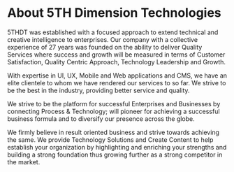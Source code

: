 # About 5TH Dimension Technologies
5THDT was established with a focused approach to extend technical and creative intelligence to enterprises. Our company with a collective experience of 27 years was founded on the ability to deliver Quality Services where success and growth will be measured in terms of Customer Satisfaction, Quality Centric Approach, Technology Leadership and Growth.

With expertise in UI, UX, Mobile and Web applications and CMS, we have an elite clientele to whom we have rendered our services to so far. We strive to be the best in the industry, providing better service and quality.

We strive to be the platform for successful Enterprises and Businesses by connecting Process &amp; Technology; will pioneer for achieving a successful business formula and to diversify our presence across the globe.

We firmly believe in result oriented business and strive towards achieving the same. We provide Technology Solutions and Create Content to help establish your organization by highlighting and enriching your strengths and building a strong foundation thus growing further as a strong competitor in the market.
